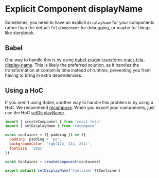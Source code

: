 # Explicit Component displayName

Sometimes, you need to have an explicit `displayName` for your components rather than the default `FelaComponent` for debugging, or maybe for things like storybook.

## Babel

One way to handle this is by using [babel-plugin-transform-react-fela-display-name](https://www.npmjs.com/package/babel-plugin-transform-react-fela-display-name). This is likely the preferred solution, as it handles the transformation at compmile time instead of runtime, preventing you from having to bring in extra dependencies.

## Using a HoC

If you aren't using Babel, another way to handle this problem is by using a HoC. We recommend [recompose](https://github.com/acdlite/recompose).
When you export your components, just use the HoC [setDisplayName](https://github.com/acdlite/recompose/blob/master/docs/API.md#setdisplayname).

```javascript
import { createComponent } from 'react-fela'
import { setDisplayName } from 'recompose'

const container = ({ padding }) => ({
  padding: padding + 'px',
  backgroundColor: 'rgb(124, 114, 231)',
  fontSize: '20px'
})

const Container = createComponent(container)

export default setDisplayName('Container')(Container)
```
